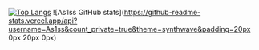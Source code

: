 [![Top Langs](https://github-readme-stats-beryl-nu-33.vercel.app/api/top-langs?username=As1ss&theme=synthwave&card_width=450px)](https://github.com/As1ss/github-readme-stats) 
<span/>
![As1ss GitHub stats](https://github-readme-stats.vercel.app/api?username=As1ss&count_private=true&theme=synthwave&padding=20px 0px 20px 0px)


